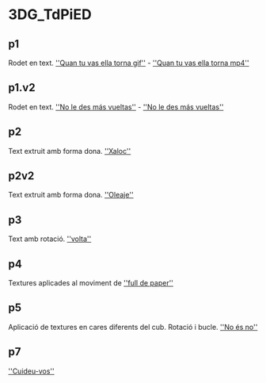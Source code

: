 # 3DG_TdPiED
## p1

Rodet en text. [''Quan tu vas ella torna gif''](p1.gif) - [''Quan tu vas ella torna mp4''](p1.mp4)

## p1.v2

Rodet en text. [''No le des más vueltas''](p1v2.gif) - [''No le des más vueltas''](p1v2.mp4)

## p2

Text extruit amb forma dona. [''Xaloc''](p2.gif)

## p2v2

Text extruit amb forma dona. [''Oleaje''](p2v2.gif)

## p3

Text amb rotació. [''volta''](p3.gif)

## p4

Textures aplicades al moviment de [''full de paper''](p4.gif)

## p5

Aplicació de textures en cares diferents del cub. Rotació i bucle. [''No és no''](p5.gif)

## p7

[''Cuideu-vos''](p7.gif)



